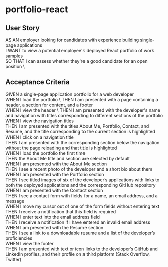 # portfolio-react

## User Story
AS AN employer looking for candidates with experience building single-page applications \
I WANT to view a potential employee's deployed React portfolio of work samples \
SO THAT I can assess whether they're a good candidate for an open position \ 

## Acceptance Criteria
GIVEN a single-page application portfolio for a web developer \
WHEN I load the portfolio \ 
THEN I am presented with a page containing a header, a section for content, and a footer \
WHEN I view the header \ 
THEN I am presented with the developer's name and navigation with titles corresponding to different sections of the portfolio \
WHEN I view the navigation titles \
THEN I am presented with the titles About Me, Portfolio, Contact, and Resume, and the title corresponding to the current section is highlighted \
WHEN I click on a navigation title \
THEN I am presented with the corresponding section below the navigation without the page reloading and that title is highlighted \
WHEN I load the portfolio the first time \
THEN the About Me title and section are selected by default \
WHEN I am presented with the About Me section \
THEN I see a recent photo of the developer and a short bio about them \
WHEN I am presented with the Portfolio section \
THEN I see titled images of six of the developer’s applications with links to both the deployed applications and the corresponding GitHub repository \
WHEN I am presented with the Contact section \
THEN I see a contact form with fields for a name, an email address, and a message \
WHEN I move my cursor out of one of the form fields without entering text \
THEN I receive a notification that this field is required \
WHEN I enter text into the email address field \
THEN I receive a notification if I have entered an invalid email address \
WHEN I am presented with the Resume section \
THEN I see a link to a downloadable resume and a list of the developer’s proficiencies \
WHEN I view the footer \
THEN I am presented with text or icon links to the developer’s GitHub and LinkedIn profiles, and their profile on a third platform (Stack Overflow, Twitter)
